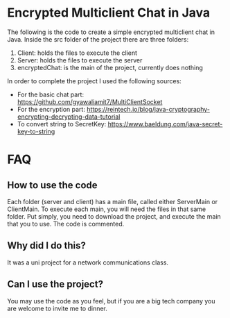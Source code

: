 # Encrypted Multiclient Chat in Java
The following is the code to create a simple encrypted multiclient chat in Java.
Inside the src folder of the project there are three folders:
1. Client: holds the files to execute the client
2. Server: holds the files to execute the server
3. encryptedChat: is the main of the project, currently does nothing

In order to complete the project I used the following sources:
- For the basic chat part: https://github.com/gyawaliamit7/MultiClientSocket
- For the encryption part: https://reintech.io/blog/java-cryptography-encrypting-decrypting-data-tutorial
- To convert string to SecretKey: https://www.baeldung.com/java-secret-key-to-string
# FAQ
## How to use the code
Each folder (server and client) has a main file, called either ServerMain or ClientMain. To execute each main, you will need the files in that same folder.
Put simply, you need to download the project, and execute the main that you to use.
The code is commented.

## Why did I do this?
It was a uni project for a network communications class.

## Can I use the project?
You may use the code as you feel, but if you are a big tech company you are welcome to invite me to dinner.
